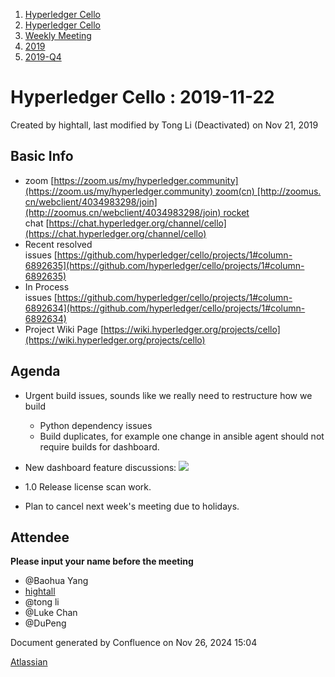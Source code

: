 1. [Hyperledger Cello](index.html)
2. [Hyperledger Cello](Hyperledger-Cello_21659650.html)
3. [Weekly Meeting](Weekly-Meeting_21659700.html)
4. [2019](2019_45252622.html)
5. [2019-Q4](2019-Q4_21660155.html)

# Hyperledger Cello : 2019-11-22

Created by hightall, last modified by Tong Li (Deactivated) on Nov 21, 2019

## Basic Info

- zoom [https://zoom.us/my/hyperledger.community](https://zoom.us/my/hyperledger.community) zoom(cn) [http://zoomus.cn/webclient/4034983298/join](http://zoomus.cn/webclient/4034983298/join) rocket chat [https://chat.hyperledger.org/channel/cello](https://chat.hyperledger.org/channel/cello)
- Recent resolved issues [https://github.com/hyperledger/cello/projects/1#column-6892635](https://github.com/hyperledger/cello/projects/1#column-6892635)
- In Process issues [https://github.com/hyperledger/cello/projects/1#column-6892634](https://github.com/hyperledger/cello/projects/1#column-6892634)
- Project Wiki Page [https://wiki.hyperledger.org/projects/cello](https://wiki.hyperledger.org/projects/cello)

## Agenda

- Urgent build issues, sounds like we really need to restructure how we build
  
  - Python dependency issues
  - Build duplicates, for example one change in ansible agent should not require builds for dashboard.
- New dashboard feature discussions: [![](plugins/servlet/confluence/placeholder/unknown-macro)](https://docs.google.com/document/d/1Dw6cEKaul6FenORNkDcxvPDDKwpl0A5EmcJBlqAWJoU/edit#heading=h.eorq7j6q432u)
- 1.0 Release license scan work.
- Plan to cancel next week's meeting due to holidays.

## Attendee

**Please input your name before the meeting** 

- @Baohua Yang
- [hightall](https://lf-hyperledger.atlassian.net/wiki/people/70121:e9c4e0e0-079d-423a-b406-d1bcab2e0194?ref=confluence)
- @tong li
- @Luke Chan
- @DuPeng

Document generated by Confluence on Nov 26, 2024 15:04

[Atlassian](http://www.atlassian.com/)
